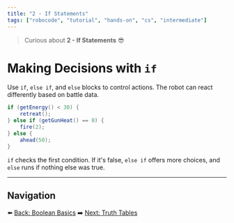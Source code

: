 ```yaml
---
title: "2 - If Statements"
tags: ["robocode", "tutorial", "hands-on", "cs", "intermediate"]
---
```


> Curious about **2 - If Statements** 😎

# Making Decisions with `if`

Use `if`, `else if`, and `else` blocks to control actions. The robot can react differently based on battle data.

```java
if (getEnergy() < 30) {
    retreat();
} else if (getGunHeat() == 0) {
    fire(2);
} else {
    ahead(50);
}
```

`if` checks the first condition. If it's false, `else if` offers more choices, and `else` runs if nothing else was true.

---

## Navigation

⬅️ [Back: Boolean Basics](/robocode/Day-5/00_boolean_basics)
➡️ [Next: Truth Tables](/robocode/Day-5/02_truth_tables)
